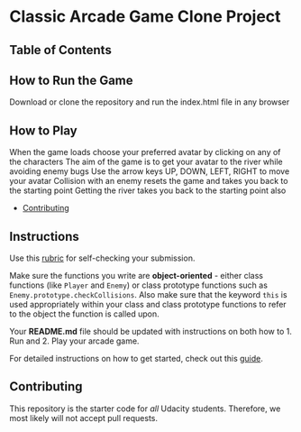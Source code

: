 # Classic Arcade Game Clone Project

## Table of Contents

## How to Run the Game
Download or clone the repository and run the index.html file in any browser

## How to Play

When the game loads choose your preferred avatar by clicking on any of the characters
The aim of the game is to get your avatar to the river while avoiding enemy bugs
Use the arrow keys UP, DOWN, LEFT, RIGHT to move your avatar
Collision with an enemy resets the game and takes you back to the starting point
Getting the river takes you back to the starting point also

- [Contributing](#contributing)

## Instructions

Use this [rubric](https://review.udacity.com/#!/rubrics/15/view) for self-checking your submission.

Make sure the functions you write are **object-oriented** - either class functions (like `Player` and `Enemy`) or class prototype functions such as `Enemy.prototype.checkCollisions`. Also make sure that the keyword `this` is used appropriately within your class and class prototype functions to refer to the object the function is called upon.

Your **README.md** file should be updated with instructions on both how to 1. Run and 2. Play your arcade game.

For detailed instructions on how to get started, check out this [guide](https://docs.google.com/document/d/1v01aScPjSWCCWQLIpFqvg3-vXLH2e8_SZQKC8jNO0Dc/pub?embedded=true).

## Contributing

This repository is the starter code for _all_ Udacity students. Therefore, we most likely will not accept pull requests.


